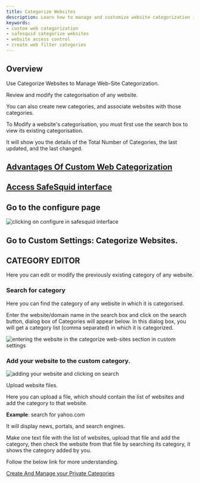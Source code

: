 ```yaml
---
title: Categorize Websites  
description: Learn how to manage and customize website categorization in SafeSquid. Create, edit, and assign websites to custom categories for enhanced web access control.  
keywords:  
- custom web categorization  
- safesquid categorize websites  
- website access control  
- create web filter categories  
---
```


## Overview
Use Categorize Websites to Manage Web-Site Categorization.

Review and modify the categorisation of any website.

You can also create new categories, and associate websites with those categories.

To Modify a website's categorisation, you must first use the search box to view its existing categorisation.

It will show you the details of the Total Number of Categories, the last updated, and the last changed.

## [Advantages Of Custom Web Categorization](/docs/09-Profiling%20Engine/Website%20Categorization.md)

## [Access SafeSquid interface](/docs/08-SafeSquid%20Interface/Accessing%20the%20SafeSquid%20Interface.md)

## Go to the configure page
![clicking on configure in safesquid interface](/img/Configure/Custom_Settings/Categorize_WebSites/image1.webp)

## Go to Custom Settings: Categorize Websites.

## CATEGORY EDITOR
Here you can edit or modify the previously existing category of any website.

### Search for category
Here you can find the category of any website in which it is categorised.

Enter the website/domain name in the search box and click on the search button, dialog box of Categories will appear below. In this dialog box, you will get a category list (comma separated) in which it is categorized.

![entering the website in the categorize web-sites section in custom settings](/img/Configure/Custom_Settings/Categorize_WebSites/image2.webp)

### Add your website to the custom category.
![adding your website and clicking on search](/img/Configure/Custom_Settings/Categorize_WebSites/image3.webp)

Upload website files.

Here you can upload a file, which should contain the list of websites and add the category to that website.

**Example**: search for yahoo.com

It will display news, portals, and search engines.

Make one text file with the list of websites, upload that file and add the category, then check the website from that file by searching its category, it shows the category added by you.

Follow the below link for more understanding.

[Create And Manage your Private Categories](https://help.safesquid.com/portal/en/kb/articles/create-and-manage-your-private-categories#Overview)
